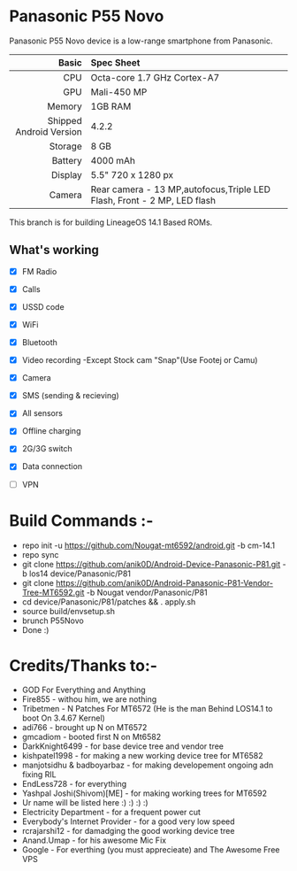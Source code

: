# Panasonic P55 Novo

Panasonic P55 Novo device is a low-range smartphone from Panasonic.

Basic   | Spec Sheet
-------:|:-------------------------
CPU     | Octa-core 1.7 GHz Cortex-A7
GPU     | Mali-450 MP
Memory  | 1GB RAM
Shipped Android Version | 4.2.2
Storage | 8 GB
Battery | 4000 mAh
Display | 5.5" 720 x 1280 px
Camera  | Rear camera - 13 MP,autofocus,Triple LED Flash, Front - 2 MP, LED flash

This branch is for building LineageOS 14.1 Based ROMs.

## What's working
- [x] FM Radio
- [X] Calls
- [X] USSD code
- [x] WiFi
- [x] Bluetooth
- [x] Video recording -Except Stock cam "Snap"(Use Footej or Camu)
- [x] Camera
- [X] SMS (sending & recieving)
- [x] All sensors
- [x] Offline charging
- [X] 2G/3G switch
- [X] Data connection
- [ ] VPN


# Build Commands :-

  * repo init -u https://github.com/Nougat-mt6592/android.git -b cm-14.1
  * repo sync
  * git clone https://github.com/anik0D/Android-Device-Panasonic-P81.git -b los14 device/Panasonic/P81
  * git clone https://github.com/anik0D/Android-Panasonic-P81-Vendor-Tree-MT6592.git -b Nougat vendor/Panasonic/P81
  * cd device/Panasonic/P81/patches && . apply.sh
  * source build/envsetup.sh
  * brunch P55Novo
  * Done :)
  
# Credits/Thanks to:-
  * GOD For Everything and Anything
  * Fire855 - withou him, we are nothing
  * Tribetmen - N Patches For MT6572 (He is the man Behind LOS14.1 to boot On 3.4.67 Kernel)
  * adi766 - brought up N on MT6572
  * gmcadiom - booted first N on Mt6582
  * DarkKnight6499 - for base device tree and vendor tree
  * kishpatel1998 - for making a new working device tree for MT6582
  * manjotsidhu & badboyarbaz - for making developement ongoing adn fixing RIL
  * EndLess728 - for everything
  * Yashpal Joshi(Shivom)[ME] - for making working trees for MT6592
  * Ur name will be listed here :) :) :) :)
  * Electricity Department - for a frequent power cut
  * Everybody's Internet Provider - for a good very low speed
  * rcrajarshi12 - for damadging the good working device tree
  * Anand.Umap - for his awesome Mic Fix
  * Google - For everthing (you must apprecieate) and The Awesome Free VPS
